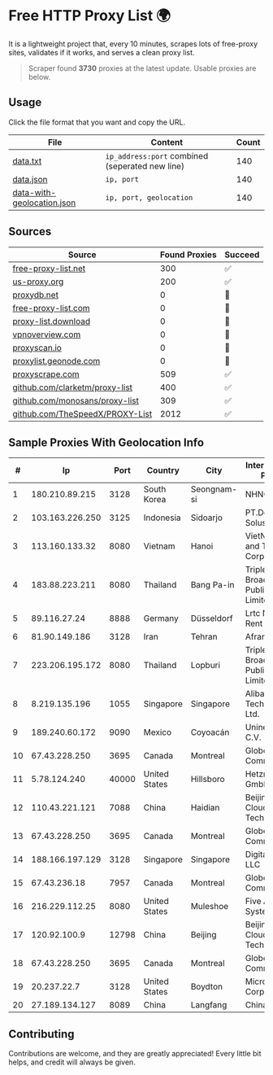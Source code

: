 
# Free HTTP Proxy List 🌍

It is a lightweight project that, every 10 minutes, scrapes lots of free-proxy sites, validates if it works, and serves a clean proxy list.


> Scraper found **3730** proxies at the latest update. Usable proxies are below.

## Usage

Click the file format that you want and copy the URL.


|File|Content|Count|
|----|-------|-----|
|[data.txt](https://raw.githubusercontent.com/themiralay/Proxy-List-World/master/data.txt)|`ip_address:port` combined (seperated new line)|140|
|[data.json](https://raw.githubusercontent.com/themiralay/Proxy-List-World/master/data.json)|`ip, port`|140|
|[data-with-geolocation.json](https://raw.githubusercontent.com/themiralay/Proxy-List-World/master/data-with-geolocation.json)|`ip, port, geolocation`|140|

## Sources

|Source|Found Proxies|Succeed|
|------|-------------|-------|
|[free-proxy-list.net](https://free-proxy-list.net)|300|✅|
|[us-proxy.org](https://www.us-proxy.org)|200|✅|
|[proxydb.net](http://proxydb.net)|0|🚫|
|[free-proxy-list.com](https://free-proxy-list.com/?page=&port=&type%5B%5D=http&type%5B%5D=https&up_time=0&search=Search)|0|🚫|
|[proxy-list.download](https://www.proxy-list.download/HTTP)|0|🚫|
|[vpnoverview.com](https://vpnoverview.com/privacy/anonymous-browsing/free-proxy-servers)|0|🚫|
|[proxyscan.io](https://www.proxyscan.io)|0|🚫|
|[proxylist.geonode.com](https://proxylist.geonode.com/api/proxy-list?limit=300&page=1&sort_by=lastChecked&sort_type=desc&protocols=http,https)|0|🚫|
|[proxyscrape.com](https://api.proxyscrape.com/v2/?request=displayproxies&protocol=http&timeout=10000&country=all&ssl=all&anonymity=all)|509|✅|
|[github.com/clarketm/proxy-list](https://raw.githubusercontent.com/clarketm/proxy-list/master/proxy-list-raw.txt)|400|✅|
|[github.com/monosans/proxy-list](https://raw.githubusercontent.com/monosans/proxy-list/main/proxies/http.txt)|309|✅|
|[github.com/TheSpeedX/PROXY-List](https://raw.githubusercontent.com/TheSpeedX/PROXY-List/master/http.txt)|2012|✅|


## Sample Proxies With Geolocation Info

|#|Ip|Port|Country|City|Internet Service Provider|
|-|--|----|-------|----|-------------------------|
|1|180.210.89.215|3128|South Korea|Seongnam-si|NHNCLOUD|
|2|103.163.226.250|3125|Indonesia|Sidoarjo|PT.Delta Surya Solusitama|
|3|113.160.133.32|8080|Vietnam|Hanoi|VietNam Post and Telecom Corporation|
|4|183.88.223.211|8080|Thailand|Bang Pa-in|Triple T Broadband Public Company Limited|
|5|89.116.27.24|8888|Germany|Düsseldorf|Lrtc Network Rent|
|6|81.90.149.186|3128|Iran|Tehran|Afranet|
|7|223.206.195.172|8080|Thailand|Lopburi|Triple T Broadband Public Company Limited|
|8|8.219.135.196|1055|Singapore|Singapore|Alibaba (US) Technology Co., Ltd.|
|9|189.240.60.172|9090|Mexico|Coyoacán|Uninet S.A. de C.V.|
|10|67.43.228.250|3695|Canada|Montreal|GloboTech Communications|
|11|5.78.124.240|40000|United States|Hillsboro|Hetzner Online GmbH|
|12|110.43.221.121|7088|China|Haidian|Beijing Kingsoft Cloud Internet Technology Co|
|13|67.43.228.250|3695|Canada|Montreal|GloboTech Communications|
|14|188.166.197.129|3128|Singapore|Singapore|DigitalOcean, LLC|
|15|67.43.236.18|7957|Canada|Montreal|GloboTech Communications|
|16|216.229.112.25|8080|United States|Muleshoe|Five Area Systems, LLC|
|17|120.92.100.9|12798|China|Beijing|Beijing Kingsoft Cloud Internet Technology Co|
|18|67.43.228.250|3695|Canada|Montreal|GloboTech Communications|
|19|20.237.22.7|3128|United States|Boydton|Microsoft Corporation|
|20|27.189.134.127|8089|China|Langfang|Chinanet|



## Contributing

Contributions are welcome, and they are greatly appreciated! Every
little bit helps, and credit will always be given.

